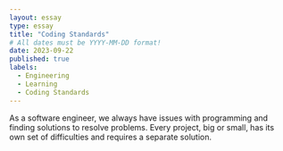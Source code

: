 ```yaml
---
layout: essay
type: essay
title: "Coding Standards"
# All dates must be YYYY-MM-DD format!
date: 2023-09-22
published: true
labels:
  - Engineering
  - Learning
  - Coding Standards
---
```


As a software engineer, we always have issues with programming and finding solutions to resolve problems. Every project, big or small, has its own set of difficulties and requires a separate solution.
